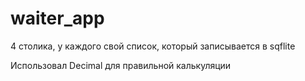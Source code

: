 # waiter_app

4 столика, у каждого свой список, который записывается в sqflite

Использовал Decimal для правильной калькуляции
